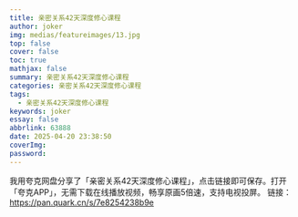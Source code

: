 ```yaml
---
title: 亲密关系42天深度修心课程
author: joker
img: medias/featureimages/13.jpg
top: false
cover: false
toc: true
mathjax: false
summary: 亲密关系42天深度修心课程
categories: 亲密关系42天深度修心课程
tags:
  - 亲密关系42天深度修心课程
keywords: joker
essay: false
abbrlink: 63888
date: 2025-04-20 23:38:50
coverImg:
password:
---
```


我用夸克网盘分享了「亲密关系42天深度修心课程」，点击链接即可保存。打开「夸克APP」，无需下载在线播放视频，畅享原画5倍速，支持电视投屏。
链接：https://pan.quark.cn/s/7e8254238b9e
